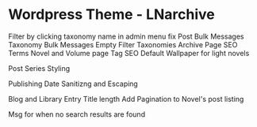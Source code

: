 # Wordpress Theme - LNarchive

Filter by clicking taxonomy name in admin menu fix
Post Bulk Messages
Taxonomy Bulk Messages
Empty Filter Taxonomies
Archive Page SEO Terms
Novel and Volume page Tag SEO
Default Wallpaper for light novels

Post Series Styling

Publishing Date Sanitizng and Escaping

Blog and Library Entry Title length
Add Pagination to Novel's post listing

Msg for when no search results are found